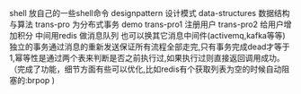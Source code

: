 shell 放自己的一些shell命令
designpattern  设计模式
data-structures 数据结构与算法
trans-pro 为分布式事务 demo
  trans-pro1 注册用户
  trans-pro2 给用户增加积分
  中间用redis 做消息队列 也可以换其它消息中间件(activemq,kafka等等)
  独立的事务通过消息的重新发送保证所有流程全部走完,只有事务完成dead才等于1,幂等性是通过两个表来判断是否之前执行过,如果执行过则直接返回调用成功。（完成了功能，细节方面有些可以优化,比如redis有个获取列表为空的时候自动阻塞的:brpop )
